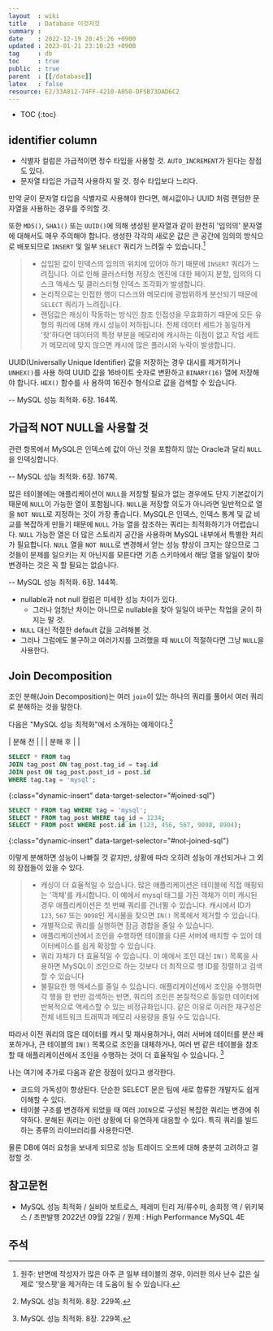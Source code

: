 ```yaml
---
layout  : wiki
title   : Database 이것저것
summary : 
date    : 2022-12-19 20:45:26 +0900
updated : 2023-01-21 23:10:23 +0900
tag     : db
toc     : true
public  : true
parent  : [[/database]]
latex   : false
resource: E2/33A812-74FF-4210-A050-DF5B73DAD6C2
---
```

* TOC
{:toc}

## identifier column

- 식별자 컬럼은 가급적이면 정수 타입을 사용할 것. `AUTO_INCREMENT`가 된다는 장점도 있다.
- 문자열 타입은 가급적 사용하지 말 것. 정수 타입보다 느리다.

만약 굳이 문자열 타입을 식별자로 사용해야 한다면, 해시값이나 UUID 처럼 랜덤한 문자열을 사용하는 경우를 주의할 것.

>
또한 `MD5()`, `SHA1()` 또는 `UUID()`에 의해 생성된 문자열과 같이 완전히 '임의의' 문자열에 대해서도 매우 주의해야 합니다.
생성한 각각의 새로운 값은 큰 공간에 임의의 방식으로 배포되므로 `INSERT` 및 일부 `SELECT` 쿼리가 느려질 수 있습니다.[^original-164]
>
> - 삽입된 값이 인덱스의 임의의 위치에 있어야 하기 때문에 `INSERT` 쿼리가 느려집니다. 이로 인해 클러스터형 저장소 엔진에 대한 페이지 분할, 임의의 디스크 액세스 및 클러스터형 인덱스 조각화가 발생합니다.
> - 논리적으로는 인접한 행이 디스크와 메모리에 광범위하게 분산되기 때문에 `SELECT` 쿼리가 느려집니다.
> - 랜덤값은 캐싱이 작동하는 방식인 참조 인접성을 무효화하기 때문에 모든 유형의 쿼리에 대해 캐시 성능이 저하됩니다. 전체 데이터 세트가 동일하게 '핫'하다면 데이터의 특정 부분을 메모리에 캐시하는 이점이 없고 작업 세트가 메모리에 맞지 않으면 캐시에 많은 플러시와 누락이 발생합니다.
>
UUID(Universally Unique Identifier) 값을 저장하는 경우 대시를 제거하거나 `UNHEX()`를 사용 하여 UUID 값을 16바이트 숫자로 변환하고 `BINARY(16)` 열에 저장해야 합니다. `HEX()` 함수를 사 용하여 16진수 형식으로 값을 검색할 수 있습니다.
>
-- MySQL 성능 최적화. 6장. 164쪽.

## 가급적 NOT NULL을 사용할 것

>
관련 항목에서 MySQL은 인덱스에 값이 아닌 것을 포함하지 않는 Oracle과 달리 `NULL`을 인덱싱합니다.
>
-- MySQL 성능 최적화. 6장. 167쪽.

<span/>

>
많은 테이블에는 애플리케이션이 `NULL`을 저장할 필요가 없는 경우에도 단지 기본값이기 때문에 `NULL`이 가능한 열이 포함됩니다.
`NULL`을 저장할 의도가 아니라면 일반적으로 열을 `NOT NULL`로 지정하는 것이 가장 좋습니다.
MySQL은 인덱스, 인덱스 통계 및 값 비교를 복잡하게 만들기 때문에 `NULL` 가능 열을 참조하는 쿼리는 최적화하기가 어렵습니다.
`NULL` 가능한 열은 더 많은 스토리지 공간을 사용하며 MySQL 내부에서 특별한 처리가 필요합니다. `NULL` 열을 `NOT NULL`로 변경해서 얻는 성능 향상이 크지는 않으므로 그것들이 문제를 일으키는 지 아닌지를 모른다면 기존 스키마에서 해당 열을 일일이 찾아 변경하는 것은 꼭 할 필요는 없습니다.
>
-- MySQL 성능 최적화. 6장. 144쪽.

- nullable과 not null 컬럼은 미세한 성능 차이가 있다.
    - 그러나 엄청난 차이는 아니므로 nullable을 찾아 일일이 바꾸는 작업을 굳이 하지는 말 것.
- `NULL` 대신 적절한 default 값을 고려해볼 것.
- 그러나 그럼에도 불구하고 여러가지를 고려했을 때 `NULL`이 적절하다면 그냥 `NULL`을 사용한다.

## Join Decomposition

조인 분해(Join Decomposition)는 여러 `join`이 있는 하나의 쿼리를 풀어서 여러 쿼리로 분해하는 것을 말한다.

다음은 "MySQL 성능 최적화"에서 소개하는 예제이다.[^hi-perform-229]

| 분해 전 | <span id="joined-sql"/>     |
| 분해 후 | <span id="not-joined-sql"/> |

```sql
SELECT * FROM tag
JOIN tag_post ON tag_post.tag_id = tag.id
JOIN post ON tag_post.post_id = post.id
WHERE tag.tag = 'mysql';
```
{:class="dynamic-insert" data-target-selector="#joined-sql"}


```sql
SELECT * FROM tag WHERE tag = 'mysql';
SELECT * FROM tag_post WHERE tag_id = 1234;
SELECT * FROM post WHERE post.id in (123, 456, 567, 9098, 8904);
```
{:class="dynamic-insert" data-target-selector="#not-joined-sql"}

이렇게 분해하면 성능이 나빠질 것 같지만, 상황에 따라 오히려 성능이 개선되거나 그 외의 장점들이 있을 수 있다.

>
> - 캐싱이 더 효율적일 수 있습니다. 많은 애플리케이션은 테이블에 직접 매핑되는 '객체'를 캐시합니다. 이 예에서 mysql 태그를 가진 객체가 이미 캐시된 경우 애플리케이션은 첫 번째 쿼리를 건너뛸 수 있습니다. 캐시에서 ID가 `123`, `567` 또는 `9098`인 게시물을 찾으면 `IN()` 목록에서 제거할 수 있습니다.
> - 개별적으로 쿼리를 실행하면 잠금 경합을 줄일 수 있습니다.
> - 애플리케이션에서 조인을 수행하면 테이블을 다른 서버에 배치할 수 있어 데이터베이스를 쉽게 확장할 수 있습니다.
> - 쿼리 자체가 더 효율적일 수 있습니다. 이 예에서 조인 대신 `IN()` 목록을 사용하면 MySQL이 조인으로 하는 것보다 더 최적으로 행 ID를 정렬하고 검색할 수 있습니다
> - 불필요한 행 액세스를 줄일 수 있습니다. 애플리케이션에서 조인을 수행하면 각 행을 한 번만 검색하는 반면, 쿼리의 조인은 본질적으로 동일한 데이터에 반복적으로 액세스할 수 있는 비정규화입니다. 같은 이유로 이러한 재구성은 전체 네트워크 트래픽과 메모리 사용량을 줄일 수도 있습니다.
>
따라서 이전 쿼리의 많은 데이터를 캐시 및 재사용하거나, 여러 서버에 데이터를 분산 배포하거나, 큰 테이블의 `IN()` 목록으로 조인을 대체하거나, 여러 번 같은 테이블을 참조할 때 애플리케이션에서 조인을 수행하는 것이 더 효율적일 수 있습니다.
[^hi-perform-229]

나는 여기에 추가로 다음과 같은 장점이 있다고 생각한다.

- 코드의 가독성이 향상된다. 단순한 SELECT 문은 팀에 새로 합류한 개발자도 쉽게 이해할 수 있다.
- 테이블 구조를 변경하게 되었을 때 여러 `JOIN`으로 구성된 복잡한 쿼리는 변경에 취약하다. 분해된 쿼리는 이런 상황에 더 유연하게 대응할 수 있다. 특히 쿼리를 빌드하는 종류의 라이브러리를 사용한다면.

물론 DB에 여러 요청을 보내게 되므로 성능 트레이드 오프에 대해 충분히 고려하고 결정할 것.

## 참고문헌

- MySQL 성능 최적화 / 실비아 보트로스, 제레미 틴리 저/류수미, 송희정 역 / 위키북스 / 초판발행 2022년 09월 22일 /  원제 : High Performance MySQL 4E

## 주석

[^original-164]: 원주: 반면에 작성자가 많은 아주 큰 일부 테이블의 경우, 이러한 의사 난수 값은 실제로 '핫스팟'을 제거하는 데 도움이 될 수 있습니다.
[^hi-perform-229]: MySQL 성능 최적화. 8장. 229쪽.
